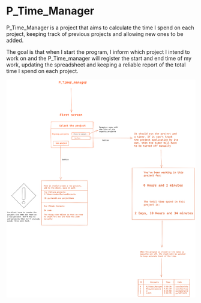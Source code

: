# P_Time_Manager

P_Time_Manager is a project that aims to calculate the time I spend on each project, keeping track of previous projects 
and allowing new ones to be added.

The goal is that when I start the program, I inform which project I intend to work on and the P_Time_manager 
will register the start and end time of my work, updating the spreadsheet and keeping a reliable report of the 
total time I spend on each project.

![](images/P_Timer_Manager.png)
